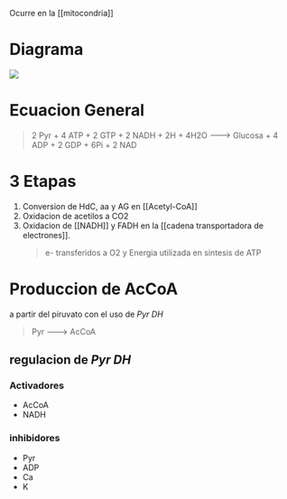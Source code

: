 Ocurre en la [[mitocondria]]

# Diagrama

![](https://i.imgur.com/B4Cj2wF.png)

# Ecuacion General

> 2 Pyr + 4 ATP + 2 GTP + 2 NADH + 2H + 4H2O ---> Glucosa + 4 ADP + 2 GDP + 6Pi + 2 NAD

# 3 Etapas

1. Conversion de HdC, aa y AG en [[Acetyl-CoA]]
2. Oxidacion de acetilos a CO2
3. Oxidacion de [[NADH]] y FADH en la [[cadena transportadora de electrones]].
    > e- transferidos a O2 y Energia utilizada en sintesis de ATP

# Produccion de AcCoA

a partir del piruvato con el uso de _Pyr DH_

> Pyr ---> AcCoA

## regulacion de _Pyr DH_

### Activadores

- AcCoA
- NADH

### inhibidores

- Pyr
- ADP
- Ca
- K
